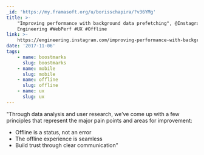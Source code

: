 ```yaml
---
_id: 'https://my.framasoft.org/u/borisschapira/?v36YMg'
title: >-
    "Improving performance with background data prefetching", @Instagram
    Engineering #WebPerf #UX #Offline
link: >-
    https://engineering.instagram.com/improving-performance-with-background-data-prefetching-b191acb39898
date: '2017-11-06'
tags:
    - name: boostmarks
      slug: boostmarks
    - name: mobile
      slug: mobile
    - name: offline
      slug: offline
    - name: ux
      slug: ux
---
```


<div class="markdown"><p>&quot;Through data analysis and user research, we’ve come up with a few principles that represent the major pain points and areas for improvement:</p>
<ul>
<li>Offline is a status, not an error</li>
<li>The offline experience is seamless</li>
<li>Build trust through clear communication&quot;<br />
</li>
</ul></div>

